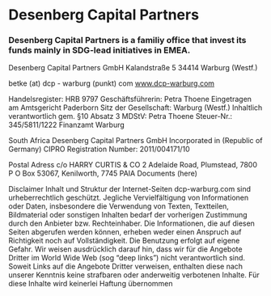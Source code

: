 # Desenberg Capital Partners 
### Desenberg Capital Partners is a familiy office that invest its funds mainly in SDG-lead initiatives in EMEA.

Desenberg Capital Partners GmbH 
Kalandstraße 5
34414 Warburg (Westf.)

betke (at) dcp - warburg (punkt) com
www.dcp-warburg.com

Handelsregister: HRB 9797
Geschäftsführerin: Petra Thoene
Eingetragen am Amtsgericht Paderborn
Sitz der Gesellschaft: Warburg (Westf.)
Inhaltlich verantwortlich gem. §10 Absatz 3 MDStV: Petra Thoene
Steuer-Nr.: 345/5811/1222
Finanzamt Warburg

South Africa
Desenberg Capital Partners GmbH
Incorporated in (Republic of Germany)
CIPRO Registration Number: 2011/004171/10

Postal Adress
c/o HARRY CURTIS & CO 
2 Adelaide Road, Plumstead, 7800 
P O Box 53067, Kenilworth, 7745 
PAIA Documents (here)

Disclaimer
Inhalt und Struktur der Internet-Seiten dcp-warburg.com sind urheberrechtlich geschützt. Jegliche Vervielfältigung von Informationen oder Daten, insbesondere die Verwendung von Texten, Textteilen, Bildmaterial oder sonstigen Inhalten bedarf der vorherigen Zustimmung durch den Anbieter bzw. Rechteinhaber. 
Die Informationen, die auf diesen Seiten abgerufen werden können, erheben weder einen Anspruch auf Richtigkeit noch auf Vollständigkeit. Die Benutzung erfolgt auf eigene Gefahr. 
Wir weisen ausdrücklich darauf hin, dass wir für die Angebote Dritter im World Wide Web (sog “deep links”) nicht verantwortlich sind. Soweit Links auf die Angebote Dritter verweisen, enthalten diese nach unserer Kenntnis keine strafbaren oder anderweitig verbotenen Inhalte. Für diese Inhalte wird keinerlei Haftung übernommen
